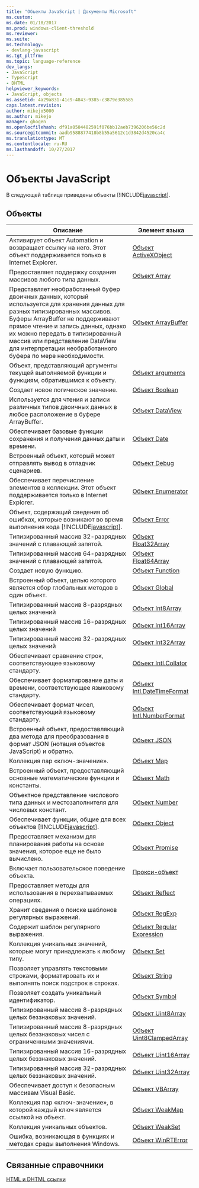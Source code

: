 ```yaml
---
title: "Объекты JavaScript | Документы Microsoft"
ms.custom: 
ms.date: 01/18/2017
ms.prod: windows-client-threshold
ms.reviewer: 
ms.suite: 
ms.technology:
- devlang-javascript
ms.tgt_pltfrm: 
ms.topic: language-reference
dev_langs:
- JavaScript
- TypeScript
- DHTML
helpviewer_keywords:
- JavaScript, objects
ms.assetid: 4a29a831-41c9-4843-9385-c3879e385585
caps.latest.revision: 
author: mikejo5000
ms.author: mikejo
manager: ghogen
ms.openlocfilehash: df91a0504482591f076bb12aeb7396206be56c2d
ms.sourcegitcommit: aadb9588877418b8b55a5612c1d3842d4520ca4c
ms.translationtype: MT
ms.contentlocale: ru-RU
ms.lasthandoff: 10/27/2017
---
```

# <a name="javascript-objects"></a>Объекты JavaScript
В следующей таблице приведены объекты [!INCLUDE[javascript](../../javascript/includes/javascript-md.md)].  
  
## <a name="objects"></a>Объекты  
  
|Описание|Элемент языка|  
|-----------------|----------------------|  
|Активирует объект Automation и возвращает ссылку на него. Этот объект поддерживается только в Internet Explorer.|[Объект ActiveXObject](../../javascript/reference/activexobject-object-javascript.md)|  
|Предоставляет поддержку создания массивов любого типа данных.|[Объект Array](../../javascript/reference/array-object-javascript.md)|  
|Представляет необработанный буфер двоичных данных, который используется для хранения данных для разных типизированных массивов. Буферы ArrayBuffer не поддерживают прямое чтение и запись данных, однако их можно передать в типизированный массив или представление DataView для интерпретации необработанного буфера по мере необходимости.|[Объект ArrayBuffer](../../javascript/reference/arraybuffer-object.md)|  
|Объект, представляющий аргументы текущей выполняемой функции и функциям, обратившимся к объекту.|[Объект arguments](../../javascript/reference/arguments-object-javascript.md)|  
|Создает новое логическое значение.|[Объект Boolean](../../javascript/reference/boolean-object-javascript.md)|  
|Используется для чтения и записи различных типов двоичных данных в любое расположение в буфере ArrayBuffer.|[Объект DataView](../../javascript/reference/dataview-object.md)|  
|Обеспечивает базовые функции сохранения и получения данных даты и времени.|[Объект Date](../../javascript/reference/date-object-javascript.md)|  
|Встроенный объект, который может отправлять вывод в отладчик сценариев.|[Объект Debug](../../javascript/reference/debug-object-javascript.md)|  
|Обеспечивает перечисление элементов в коллекции. Этот объект поддерживается только в Internet Explorer.|[Объект Enumerator](../../javascript/reference/enumerator-object-javascript.md)|  
|Объект, содержащий сведения об ошибках, которые возникают во время выполнения кода [!INCLUDE[javascript](../../javascript/includes/javascript-md.md)].|[Объект Error](../../javascript/reference/error-object-javascript.md)|  
|Типизированный массив 32-разрядных значений с плавающей запятой.|[Объект Float32Array](../../javascript/reference/float32array-object.md)|  
|Типизированный массив 64-разрядных значений с плавающей запятой.|[Объект Float64Array](../../javascript/reference/float64array-object.md)|  
|Создает новую функцию.|[Объект Function](../../javascript/reference/function-object-javascript.md)|  
|Встроенный объект, целью которого является сбор глобальных методов в один объект.|[Объект Global](../../javascript/reference/global-object-javascript.md)|  
|Типизированный массив 8-разрядных целых значений|[Объект Int8Array](../../javascript/reference/int8array-object.md)|  
|Типизированный массив 16-разрядных целых значений|[Объект Int16Array](../../javascript/reference/int16array-object.md)|  
|Типизированный массив 32-разрядных целых значений|[Объект Int32Array](../../javascript/reference/int32array-object.md)|  
|Обеспечивает сравнение строк, соответствующее языковому стандарту.|[Объект Intl.Collator](../../javascript/reference/intl-collator-object-javascript.md)|  
|Обеспечивает форматирование даты и времени, соответствующее языковому стандарту.|[Объект Intl.DateTimeFormat](../../javascript/reference/intl-datetimeformat-object-javascript.md)|  
|Обеспечивает формат чисел, соответствующий языковому стандарту.|[Объект Intl.NumberFormat](../../javascript/reference/intl-numberformat-object-javascript.md)|  
|Встроенный объект, предоставляющий два метода для преобразования в формат JSON (нотация объектов JavaScript) и обратно.|[Объект JSON](../../javascript/reference/json-object-javascript.md)|  
|Коллекция пар «ключ-значение».|[Объект Map](../../javascript/reference/map-object-javascript.md)|  
|Встроенный объект, предоставляющий основные математические функции и константы.|[Объект Math](../../javascript/reference/math-object-javascript.md)|  
|Объектное представление числового типа данных и местозаполнителя для числовых констант.|[Объект Number](../../javascript/reference/number-object-javascript.md)|  
|Обеспечивает функции, общие для всех объектов [!INCLUDE[javascript](../../javascript/includes/javascript-md.md)].|[Объект Object](../../javascript/reference/object-object-javascript.md)|  
|Предоставляет механизм для планирования работы на основе значения, которое еще не было вычислено.|[Объект Promise](../../javascript/reference/promise-object-javascript.md)|  
|Включает пользовательское поведение объекта.|[Прокси-объект](../../javascript/reference/proxy-object-javascript.md)|  
|Предоставляет методы для использования в перехватываемых операциях.|[Объект Reflect](../../javascript/reference/reflect-object-javascript.md)|  
|Хранит сведения о поиске шаблонов регулярных выражений.|[Объект RegExp](../../javascript/reference/regexp-object-javascript.md)|  
|Содержит шаблон регулярного выражения.|[Объект Regular Expression](../../javascript/reference/regular-expression-object-javascript.md)|  
|Коллекция уникальных значений, которые могут принадлежать к любому типу.|[Объект Set](../../javascript/reference/set-object-javascript.md)|  
|Позволяет управлять текстовыми строками, форматировать их и выполнять поиск подстрок в строках.|[Объект String](../../javascript/reference/string-object-javascript.md)|  
|Позволяет создать уникальный идентификатор.|[Объект Symbol](../../javascript/reference/symbol-object-javascript.md)|  
|Типизированный массив 8-разрядных целых беззнаковых значений.|[Объект Uint8Array](../../javascript/reference/uint8array-object.md)|  
|Типизированный массив 8-разрядных целых беззнаковых чисел с ограниченными значениями.|[Объект Uint8ClampedArray](../../javascript/reference/uint8clampedarray-object-javascript.md)|  
|Типизированный массив 16-разрядных целых беззнаковых значений.|[Объект Uint16Array](../../javascript/reference/uint16array-object.md)|  
|Типизированный массив 32-разрядных целых беззнаковых значений.|[Объект Uint32Array](../../javascript/reference/uint32array-object.md)|  
|Обеспечивает доступ к безопасным массивам Visual Basic.|[Объект VBArray](../../javascript/reference/vbarray-object-javascript.md)|  
|Коллекция пар «ключ-значение», в которой каждый ключ является ссылкой на объект.|[Объект WeakMap](../../javascript/reference/weakmap-object-javascript.md)|  
|Коллекция уникальных объектов.|[Объект WeakSet](../../javascript/reference/weakset-object-javascript.md)|  
|Ошибка, возникающая в функциях и методах среды выполнения Windows.|[Объект WinRTError](../../javascript/reference/winrterror-object-javascript.md)|  
  
## <a name="related-reference"></a>Связанные справочники  
 [HTML и DHTML ссылки](http://go.microsoft.com/fwlink/?LinkId=148095)